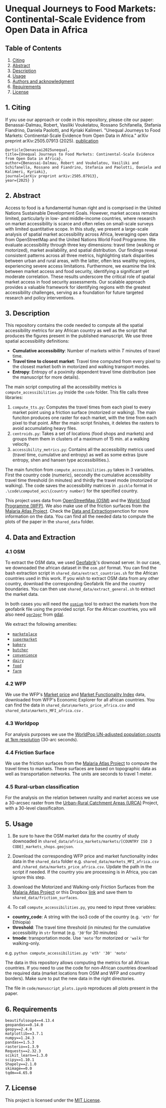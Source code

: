# Unequal Journeys to Food Markets: Continental‑Scale Evidence from Open Data in Africa

## Table of Contents
1. [Citing](#citing)
2. [Abstract](#abstract)
3. [Description](#description)
4. [Usage](#usage)
5. [Authors and acknowledgment](#authors-and-acknowledgment)
6. [Requirements](#requirements)
7. [License](#license)

## 1. Citing
If you use our approach or code in this repository, please cite our paper: <br>
Benassai-Dalmau, Robert, Vasiliki Voukelatou, Rossano Schifanella, Stefania Fiandrino, Daniela Paolotti, and Kyriaki Kalimeri. "Unequal Journeys to Food Markets: Continental-Scale Evidence from Open Data in Africa." arXiv preprint arXiv:2505.07913 (2025). [publication](https://arxiv.org/abs/2505.07913)

`@article{benassai2025unequal,`<br/>
  `title={Unequal Journeys to Food Markets: Continental-Scale Evidence from Open Data in Africa},` <br>
  `author={Benassai-Dalmau, Robert and Voukelatou, Vasiliki and Schifanella, Rossano and Fiandrino, Stefania and Paolotti, Daniela and Kalimeri, Kyriaki},` <br>
  `journal={arXiv preprint arXiv:2505.07913},` <br>
  `year={2025}
}`

## 2. Abstract

Access to food is a fundamental human right and is comprised in the United Nations Sustainable Development Goals. However, market access remains limited, particularly in low- and middle-income countries, where research on market accessibility is scarce and often relies on small-scale surveys with limited quantitative scope. In this study, we present a large-scale analysis of spatial market accessibility across Africa, leveraging open data from OpenStreetMap and the United Nations World Food Programme. We evaluate accessibility through three key dimensions: travel time (walking or motorized), market availability, and spatial distribution. Our findings reveal consistent patterns across all three metrics, highlighting stark disparities between urban and rural areas, with the latter, often less wealthy regions, experiencing severe access limitations. Furthermore, we examine the link between market access and food security, identifying a significant yet moderate correlation. These results underscore the critical role of spatial market access in food security assessments. Our scalable approach provides a valuable framework for identifying regions with the greatest accessibility challenges, serving as a foundation for future targeted research and policy interventions.

## 3. Description

This repository contains the code needed to compute all the spatial accessibility metrics for any African country as well as the script that produces the figures present in the published manuscript. We use three spatial accessibility definitions:

- **Cumulative accessibility**: Number of markets within $T$ minutes of travel time.
- **Travel time to closest market**: Travel time computed from every pixel to the closest market both in motorized and walking transport modes.
- **Entropy**: Entropy of a poximity dependent travel time distribution (see the manuscript for more details).

The main script computing all the accessibility metrics is `compute_accessibilities.py` inside the `code` folder. This file calls three libraries:

1. `compute_tts.py`: Computes the travel times from each pixel to every market point using a friction surface (motorized or walking). The main funciton produces one raster for each market, with the time from each pixel to that point. After the main script finishes, it deletes the rasters to avoid accumulating heavy files.
2. `centroids.py`: Takes a set of locations (food shops and markets) and groups them them in clusters of a maximum of 15 min. at a walking velocity.
3. `accessibility_metrics.py`: Contains all the accessibility metrics used (travel time, cumulative and entropy) as well as some extras (pure entropy, shen and hansen type accessibilities.).

The main function from `compute_accessibilities.py` takes in 3 variables. First the country code (numeric), secondly the cumulative accessibility travel time threshold (in minutes) and thirdly the travel mode (motorized or walking). The code saves the accessibility matrices in `.pickle` format in `.\code\computed_acc\{country number}` for the specified country.

This project uses data from [OpenStreetMap (OSM)](https://www.geofabrik.de/geofabrik/openstreetmap.html) and the [World food Programme (WFP)](https://www.wfp.org/). We also make use of the friction surfaces from the [Malaria Atlas Project](https://malariaatlas.org/project-resources/accessibility-to-healthcare/). Check the [Data and Extraction](#data-and-extraction)senction for more information on the data. You can find all the needed data to compute the plots of the paper in the `shared_data` folder.

## 4. Data and Extraction

### 4.1 OSM

To extract the OSM data, we used [Geofabrik](https://download.geofabrik.de/)'s downoad server. In our case, we downoaded the african dataset in the `osm.pbf` format. You can find the bash extraction script in `shared_data/extract_countries.sh` for the African countries used in this work. If you wish to extract OSM data from any other country, download the corresponding Geofabrik file and the country boundaries. You can then use `shared_data/extract_general.sh` to extract the market data. 

In both cases you will need the [`osmium`](https://osmcode.org/osmium-tool/) tool to extract the markets from the geofabrik file using the provided script. For the African countries, you will also need [`ogr2ogr`](https://gdal.org/en/stable/programs/ogr2ogr.html) from [gdal](https://gdal.org/en/stable/).

We extract the following amenities:

- [`marketplace`](https://wiki.openstreetmap.org/wiki/Tag:amenity%3Dmarketplace)
- [`supermarket`](https://wiki.openstreetmap.org/wiki/Tag:shop%3Dsupermarket)
- [`bakery`](https://wiki.openstreetmap.org/wiki/Tag:shop%3Dbakery)
- [`butcher`](https://wiki.openstreetmap.org/wiki/Tag:shop%3Dbutcher)
- [`convenience`](https://wiki.openstreetmap.org/wiki/Tag:shop%3Dconvenience)
- [`dairy`](https://wiki.openstreetmap.org/wiki/Item:Q6186)
- [`food`](https://wiki.openstreetmap.org/wiki/Tag:shop%3Dfood)
- [`farm`](https://wiki.openstreetmap.org/wiki/Tag:shop%3Dfarm)

### 4.2 WFP

We use the WFP's [Market price](https://dataviz.vam.wfp.org/economic/prices?current_page=1&theme=10) and [Market Functionality Index](https://dataviz.vam.wfp.org/economic/market-assessment?current_page=1&theme=30) data, downloaded from WFP's Economic Explorer for all african countries. You can find the data in `shared_data\markets_price_africa.csv` and `shared_data\markets_MFI_africa.csv` .

### 4.3 Worldpop

For analysis purposes we use the [WorldPop UN-adjusted population counts at 1km resolution](https://hub.worldpop.org/geodata/listing?id=75) (30-arc seconds).

### 4.4 Friction Surface
We use the friction surfaces from the [Malaria Atlas Project](https://malariaatlas.org/project-resources/accessibility-to-healthcare/) to compute the travel times to markets. These surfaces are based on topographic data as well as transportation networks. The units are seconds to travel 1 meter.

### 4.5 Rural-urban classification

For the analysis on the relation between rurality and market access we use a 30-arcsec raster from the [Urban-Rural Catchment Areas (URCA)](https://figshare.com/articles/dataset/Urban-rural_continuum/12579572) Project, with a 30-level classificaiton.

## 5. Usage

1. Be sure to have the OSM market data for the country of study downoaded in `shared_data/africa_markets/markets/[COUNTRY ISO 3 CODE]_markets_shops.geojson`.

2. Download the corresponding WFP price and market functionality index data in the `shared_data` folder e.g. `shared_data/markets_MFI_africa.csv` and `/shared_data/markets_price_africa.csv`. Update the path in the script if needed. If the country you are processing is in Africa, you can ignore this step.

3. download the Motorized and Walking-only Friction Surfaces from the [Malaria Atlas Project](https://malariaatlas.org/project-resources/accessibility-to-healthcare/) or this Dropbox [link](https://www.dropbox.com/scl/fo/pw2v7d9r83defz5i9vqix/AGclONfbO4FDRqDX_4wvSI8?rlkey=yaduklz0gwa143nu3eguxa3o9&st=w21lt95y&dl=0) and save them to `shared_data/friction_surfaces`.

4. To call `compute_accessibilities.py`, you need to input three variables:
- **country_code**: A string with the iso3 code of the country (e.g. `'eth'` for Ethiopia)
- **threshold**: The travel time threshold (in minutes) for the cumulative accessibility in `str` format (e.g. `'30'`for 30 minutes)
- **tmode**: transportation mode. Use `'moto'`for motorized or `'walk'`for walking-only.

e.g. `python compute_accessibilities.py 'eth' '30' 'moto'`

The data in this repository allows computing the metrics for all African countries. If you need to use the code for non-African countries download the required data (market locations from OSM and WFP and country borders). Make sure to put the new data in the right directories.

The file in `code/manuscript_plots.ipynb` reproduces all plots present in the paper.

## 6. Requirements
```
beautifulsoup4==4.13.4
geopandas==0.14.0
geopy==2.4.0
matplotlib==3.7.1
numpy==1.24.3
pandas==1.5.3
rasterio==1.3.9
Requests==2.32.3
scikit_learn==1.3.0
scipy==1.10.1
Shapely==2.1.0
skimage==0.0
tqdm==4.65.0
```

## 7. License
This project is licensed under the [MIT License](https://mit-license.org/).
